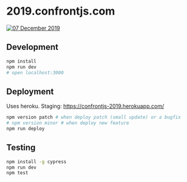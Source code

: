 # 2019.confrontjs.com

[![07 December 2019](https://img.shields.io/badge/conference-07%20December%202019-%2523a64ac9.svg)](https://www.confrontjs.com)

## Development

```bash
npm install
npm run dev
# open localhost:3000
```

## Deployment
Uses heroku.
Staging: https://confrontjs-2019.herokuapp.com/

```bash
npm version patch # when deploy patch (small update) or a bugfix
# npm version minor # when deploy new feature
npm run deploy
```

## Testing

```bash
npm install -g cypress
npm run dev
npm test
```

